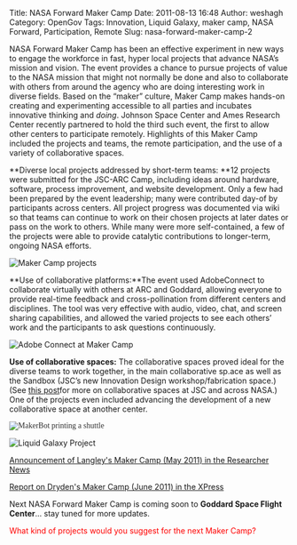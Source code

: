 Title: NASA Forward Maker Camp
Date: 2011-08-13 16:48
Author: weshagh
Category: OpenGov
Tags: Innovation, Liquid Galaxy, maker camp, NASA Forward, Participation, Remote
Slug: nasa-forward-maker-camp-2

NASA Forward Maker Camp has been an effective experiment in new ways
to engage the workforce in fast, hyper local projects that advance
NASA’s mission and vision. The event provides a chance to pursue
projects of value to the NASA mission that might not normally be done
and also to collaborate with others from around the agency who are doing
interesting work in diverse fields. Based on the “maker” culture, Maker
Camp makes hands-on creating and experimenting accessible to all parties
and incubates innovative thinking and *doing*. Johnson Space Center and
Ames Research Center recently partnered to hold the third such event,
the first to allow other centers to participate remotely. Highlights of
this Maker Camp included the projects and teams, the remote
participation, and the use of a variety of collaborative spaces.

**Diverse local projects addressed by short-term teams: **12 projects
were submitted for the JSC-ARC Camp, including ideas around hardware,
software, process improvement, and website development. Only a few had
been prepared by the event leadership; many were contributed day-of by
participants across centers. All project progress was documented via
wiki so that teams can continue to work on their chosen projects at
later dates or pass on the work to others. While many were more
self-contained, a few of the projects were able to provide catalytic
contributions to longer-term, ongoing NASA efforts.

![Maker Camp projects][]

**Use of collaborative platforms:**The event used AdobeConnect to
collaborate virtually with others at ARC and Goddard, allowing everyone
to provide real-time feedback and cross-pollination from different
centers and disciplines. The tool was very effective with audio, video,
chat, and screen sharing capabilities, and allowed the varied projects
to see each others’ work and the participants to ask questions
continuously.

![Adobe Connect at Maker Camp][]

**Use of collaborative spaces:** The collaborative spaces proved ideal
for the diverse teams to work together, in the main collaborative sp.ace
as well as the Sandbox (JSC’s new Innovation Design workshop/fabrication
space.) (See [this post][]for more on collaborative spaces at JSC and
across NASA.) One of the projects even included advancing the
development of a new collaborative space at another center.

<span style="color: #2e2e2e"><span
style="font-family: 'Myriad Pro'">![MakerBot printing a
shuttle][]</span></span>

![Liquid Galaxy Project][]

[Announcement of Langley's Maker Camp (May 2011) in the Researcher
News][]

[Report on Dryden's Maker Camp (June 2011) in the XPress][]

Next NASA Forward Maker Camp is coming soon to **Goddard Space Flight
Center**... stay tuned for more updates.

<span style="color: #ff0000">What kind of projects would you suggest for
the next Maker Camp?</span>

<span style="color: #2e2e2e;font-family: 'Myriad Pro'">  
</span>

  [Maker Camp projects]: http://open.nasa.gov/wp-content/uploads/2011/08/projects-199x300.jpg
  [Adobe Connect at Maker Camp]: http://open.nasa.gov/wp-content/uploads/2011/08/intern-300x199.jpg
  [this post]: http://open.nasa.gov/blog/2011/07/28/working-outside-the-box-at-johnson-space-center-a-cross-post-from-ask-magazine/
  [MakerBot printing a shuttle]: http://open.nasa.gov/wp-content/uploads/2011/08/makerbot-300x199.jpg
  [Liquid Galaxy Project]: http://open.nasa.gov/wp-content/uploads/2011/08/liquidgalaxy-300x224.jpg
  [Announcement of Langley's Maker Camp (May 2011) in the Researcher
  News]: http://www.nasa.gov/centers/langley/news/researchernews/rn_makercamp.html
  [Report on Dryden's Maker Camp (June 2011) in the XPress]: http://www.nasa.gov/centers/dryden/pdf/560781main_06_17_11.pdf
